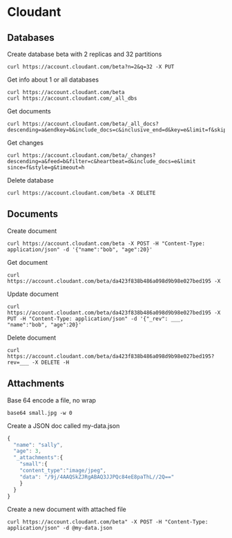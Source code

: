 # Cloudant

## Databases

Create database beta with 2 replicas and 32 partitions

```
curl https://account.cloudant.com/beta?n=2&q=32 -X PUT
```

Get info about 1 or all databases 

```
curl https://account.cloudant.com/beta
curl https://account.cloudant.com/_all_dbs
```

Get documents

```
curl https://account.cloudant.com/beta/_all_docs?descending=a&endkey=b&include_docs=c&inclusive_end=d&key=e&limit=f&skip=g&startkey=h
```

Get changes

```
curl https://account.cloudant.com/beta/_changes?descending=a&feed=b&filter=c&heartbeat=d&include_docs=e&limit since=f&style=g&timeout=h
```

Delete database

```
curl https://account.cloudant.com/beta -X DELETE
```

## Documents

Create document

```
curl https://account.cloudant.com/beta -X POST -H "Content-Type: application/json" -d '{"name":"bob", "age":20}'
```

Get document

```
curl https://account.cloudant.com/beta/da423f838b486a098d9b98e027bed195 -X
```

Update document

```
curl https://account.cloudant.com/beta/da423f838b486a098d9b98e027bed195 -X PUT -H "Content-Type: application/json" -d '{"_rev": ___, "name":"bob", "age":20}'
```

Delete document

```
curl https://account.cloudant.com/beta/da423f838b486a098d9b98e027bed195?rev=___ -X DELETE -H
```

## Attachments

Base 64 encode a file, no wrap
```
base64 small.jpg -w 0
```

Create a JSON doc called my-data.json

```js
{
  "name": "sally",
  "age": 3,
  "_attachments":{
    "small":{
    "content_type":"image/jpeg",
    "data": "/9j/4AAQSkZJRgABAQ3JJPQc84eE8paThL//2Q=="
    }
  }
}
```

Create a new document with attached file

```
curl https://account.cloudant.com/beta" -X POST -H "Content-Type: application/json" -d @my-data.json
```
